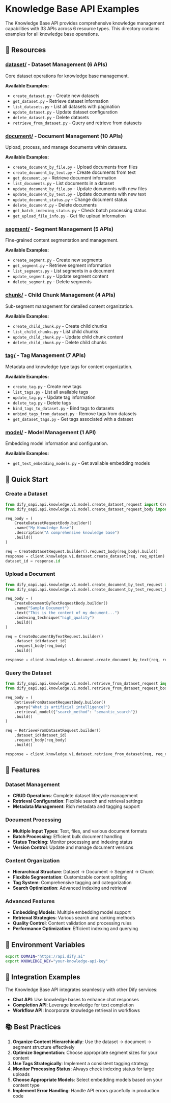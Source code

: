 # Knowledge Base API Examples

The Knowledge Base API provides comprehensive knowledge management capabilities with 33 APIs across 6 resource types. This directory contains examples for all knowledge base operations.

## 📁 Resources

### [dataset/](./dataset/) - Dataset Management (6 APIs)
Core dataset operations for knowledge base management.

**Available Examples:**
- `create_dataset.py` - Create new datasets
- `get_dataset.py` - Retrieve dataset information
- `list_datasets.py` - List all datasets with pagination
- `update_dataset.py` - Update dataset configuration
- `delete_dataset.py` - Delete datasets
- `retrieve_from_dataset.py` - Query and retrieve from datasets

### [document/](./document/) - Document Management (10 APIs)
Upload, process, and manage documents within datasets.

**Available Examples:**
- `create_document_by_file.py` - Upload documents from files
- `create_document_by_text.py` - Create documents from text
- `get_document.py` - Retrieve document information
- `list_documents.py` - List documents in a dataset
- `update_document_by_file.py` - Update documents with new files
- `update_document_by_text.py` - Update documents with new text
- `update_document_status.py` - Change document status
- `delete_document.py` - Delete documents
- `get_batch_indexing_status.py` - Check batch processing status
- `get_upload_file_info.py` - Get file upload information

### [segment/](./segment/) - Segment Management (5 APIs)
Fine-grained content segmentation and management.

**Available Examples:**
- `create_segment.py` - Create new segments
- `get_segment.py` - Retrieve segment information
- `list_segments.py` - List segments in a document
- `update_segment.py` - Update segment content
- `delete_segment.py` - Delete segments

### [chunk/](./chunk/) - Child Chunk Management (4 APIs)
Sub-segment management for detailed content organization.

**Available Examples:**
- `create_child_chunk.py` - Create child chunks
- `list_child_chunks.py` - List child chunks
- `update_child_chunk.py` - Update child chunk content
- `delete_child_chunk.py` - Delete child chunks

### [tag/](./tag/) - Tag Management (7 APIs)
Metadata and knowledge type tags for content organization.

**Available Examples:**
- `create_tag.py` - Create new tags
- `list_tags.py` - List all available tags
- `update_tag.py` - Update tag information
- `delete_tag.py` - Delete tags
- `bind_tags_to_dataset.py` - Bind tags to datasets
- `unbind_tags_from_dataset.py` - Remove tags from datasets
- `get_dataset_tags.py` - Get tags associated with a dataset

### [model/](./model/) - Model Management (1 API)
Embedding model information and configuration.

**Available Examples:**
- `get_text_embedding_models.py` - Get available embedding models

## 🚀 Quick Start

### Create a Dataset

```python
from dify_oapi.api.knowledge.v1.model.create_dataset_request import CreateDatasetRequest
from dify_oapi.api.knowledge.v1.model.create_dataset_request_body import CreateDatasetRequestBody

req_body = (
    CreateDatasetRequestBody.builder()
    .name("My Knowledge Base")
    .description("A comprehensive knowledge base")
    .build()
)

req = CreateDatasetRequest.builder().request_body(req_body).build()
response = client.knowledge.v1.dataset.create_dataset(req, req_option)
dataset_id = response.id
```

### Upload a Document

```python
from dify_oapi.api.knowledge.v1.model.create_document_by_text_request import CreateDocumentByTextRequest
from dify_oapi.api.knowledge.v1.model.create_document_by_text_request_body import CreateDocumentByTextRequestBody

req_body = (
    CreateDocumentByTextRequestBody.builder()
    .name("Sample Document")
    .text("This is the content of my document...")
    .indexing_technique("high_quality")
    .build()
)

req = CreateDocumentByTextRequest.builder()
    .dataset_id(dataset_id)
    .request_body(req_body)
    .build()

response = client.knowledge.v1.document.create_document_by_text(req, req_option)
```

### Query the Dataset

```python
from dify_oapi.api.knowledge.v1.model.retrieve_from_dataset_request import RetrieveFromDatasetRequest
from dify_oapi.api.knowledge.v1.model.retrieve_from_dataset_request_body import RetrieveFromDatasetRequestBody

req_body = (
    RetrieveFromDatasetRequestBody.builder()
    .query("What is artificial intelligence?")
    .retrieval_model({"search_method": "semantic_search"})
    .build()
)

req = RetrieveFromDatasetRequest.builder()
    .dataset_id(dataset_id)
    .request_body(req_body)
    .build()

response = client.knowledge.v1.dataset.retrieve_from_dataset(req, req_option)
```

## 🔧 Features

### Dataset Management
- **CRUD Operations**: Complete dataset lifecycle management
- **Retrieval Configuration**: Flexible search and retrieval settings
- **Metadata Management**: Rich metadata and tagging support

### Document Processing
- **Multiple Input Types**: Text, files, and various document formats
- **Batch Processing**: Efficient bulk document handling
- **Status Tracking**: Monitor processing and indexing status
- **Version Control**: Update and manage document versions

### Content Organization
- **Hierarchical Structure**: Dataset → Document → Segment → Chunk
- **Flexible Segmentation**: Customizable content splitting
- **Tag System**: Comprehensive tagging and categorization
- **Search Optimization**: Advanced indexing and retrieval

### Advanced Features
- **Embedding Models**: Multiple embedding model support
- **Retrieval Strategies**: Various search and ranking methods
- **Quality Control**: Content validation and processing rules
- **Performance Optimization**: Efficient indexing and querying

## 📖 Environment Variables

```bash
export DOMAIN="https://api.dify.ai"
export KNOWLEDGE_KEY="your-knowledge-api-key"
```

## 🔗 Integration Examples

The Knowledge Base API integrates seamlessly with other Dify services:

- **Chat API**: Use knowledge bases to enhance chat responses
- **Completion API**: Leverage knowledge for text completion
- **Workflow API**: Incorporate knowledge retrieval in workflows

## 📚 Best Practices

1. **Organize Content Hierarchically**: Use the dataset → document → segment structure effectively
2. **Optimize Segmentation**: Choose appropriate segment sizes for your content
3. **Use Tags Strategically**: Implement a consistent tagging strategy
4. **Monitor Processing Status**: Always check indexing status for large uploads
5. **Choose Appropriate Models**: Select embedding models based on your content type
6. **Implement Error Handling**: Handle API errors gracefully in production code